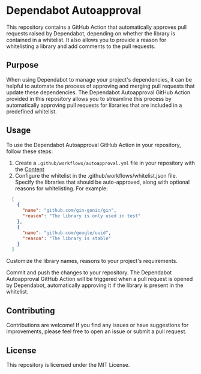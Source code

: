 # Dependabot Autoapproval

This repository contains a GitHub Action that automatically approves pull requests raised by Dependabot, depending on whether the library is contained in a whitelist. It also allows you to provide a reason for whitelisting a library and add comments to the pull requests.

## Purpose

When using Dependabot to manage your project's dependencies, it can be helpful to automate the process of approving and merging pull requests that update these dependencies. The Dependabot Autoapproval GitHub Action provided in this repository allows you to streamline this process by automatically approving pull requests for libraries that are included in a predefined whitelist.

## Usage

To use the Dependabot Autoapproval GitHub Action in your repository, follow these steps:

1. Create a `.github/workflows/autoapproval.yml` file in your repository with the [Content](https://github.com/ying-jeanne/dependabot_autoapproval/blob/main/.github/workflows/dependabot_reviewer.yml)
2. Configure the whitelist in the .github/workflows/whitelist.json file. Specify the libraries that should be auto-approved, along with optional reasons for whitelisting. For example:
```json
  [
    {
      "name": "github.com/gin-gonic/gin",
      "reason": "The library is only used in test"
    },
    {
      "name": "github.com/google/uuid",
      "reason": "The library is stable"
    }
  ]
```
Customize the library names, reasons to your project's requirements.

Commit and push the changes to your repository. The Dependabot Autoapproval GitHub Action will be triggered when a pull request is opened by Dependabot, automatically approving it if the library is present in the whitelist.

## Contributing
Contributions are welcome! If you find any issues or have suggestions for improvements, please feel free to open an issue or submit a pull request.

## License
This repository is licensed under the MIT License.

